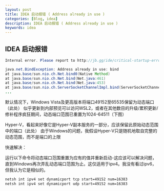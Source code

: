 ```yaml
---
layout: post
title: IDEA 启动报错 ( Address already in use )
categories: [Blog, idea]
description: IDEA 启动报错 ( Address already in use )
keywords: idea
---
```


## IDEA 启动报错

```java
Internal error. Please report to http://jb.gg/ide/critical-startup-errors

java.net.BindException: Address already in use: bind
at java.base/sun.nio.ch.Net.bind0(Native Method)
at java.base/sun.nio.ch.Net.bind(Net.java:461)
at java.base/sun.nio.ch.Net.bind(Net.java:453)
at java.base/sun.nio.ch.ServerSocketChannelImpl.bind(ServerSocketChannelImpl.java:227)
...
```

默认情况下，Windows Vista及更高版本将端口49152至65535保留为动态端口（此处）
似乎更新到内部预览可以访问WSL2，或者在其他数目的升级/累积更新/修补程序疯狂期间，动态端口范围已重置为1024-64511（下图）

Hyper-V，看起来好像它是Hyper-V副本服务的一部分，应该保留此原始动态范围中的端口（此处）
由于Windows的问题，我假设Hyper-V只是随机地取自完整的动态范围，而不是端口的上限

快速解决：

运行以下命令将动态端口范围重置为应有的值并重新启动-这应该可以解决问题，直到Windows再次弄乱动态端口范围为止。这仅适用于ipv4。我没有看过ipv6，但我认为它是相似的。

```bat
netsh int ipv4 set dynamicport tcp start=49152 num=16383
netsh int ipv4 set dynamicport udp start=49152 num=16383
```
